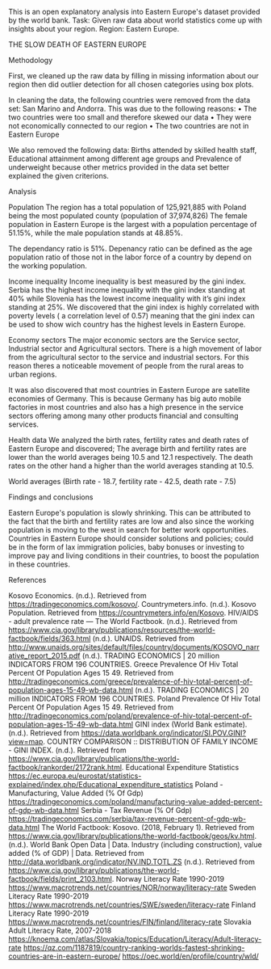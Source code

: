 This is an open explanatory analysis into Eastern Europe's dataset provided by the world bank.
Task: Given raw data about world statistics come up with insights about your region. Region: Eastern Europe.

THE SLOW DEATH OF EASTERN EUROPE

Methodology

First, we cleaned up the raw data by filling in missing information about our region then did outlier detection for all chosen categories using box plots.

In cleaning the data, the following countries were removed from the data set: San Marino and Andorra. This was due to the following reasons: • The two countries were too small and therefore skewed our data • They were not economically connected to our region • The two countries are not in Eastern Europe

We also removed the following data: Births attended by skilled health staff, Educational attainment among different age groups and Prevalence of underweight because other metrics provided in the data set better explained the given criterions.

Analysis

Population
The region has a total population of 125,921,885 with Poland being the most populated county (population of 37,974,826) The female population in Eastern Europe is the largest with a population percentage of 51.15%, while the male population stands at 48.85%.

The dependancy ratio is 51%. Depenancy ratio can be defined as the age population ratio of those not in the labor force of a country by depend on the working population.

Income inequality
Income inequality is best measured by the gini index. Serbia has the highest income inequality with the gini index standing at 40% while Slovenia has the lowest income inequality with it’s gini index standing at 25%. We discovered that the gini index is highly correlated with poverty levels ( a correlation level of 0.57) meaning that the gini index can be used to show wich country has the highest levels in Eastern Europe.

Economy sectors
The major economic sectors are the Service sector, Industrial sector and Agricultural sectors. There is a high movement of labor from the agricultural sector to the service and industrial sectors. For this reason theres a noticeable movement of people from the rural areas to urban regions.

It was also discovered that most countries in Eastern Europe are satellite economies of Germany. This is because Germany has big auto mobile factories in most countries and also has a high presence in the service sectors offering among many other products financial and consulting services.

Health data
We analyzed the birth rates, fertility rates and death rates of Eastern Europe and discovered; The average birth and fertility rates are lower than the world averages being 10.5 and 12.1 respectively. The death rates on the other hand a higher than the world averages standing at 10.5.

World averages (Birth rate - 18.7, fertility rate - 42.5, death rate - 7.5)

Findings and conclusions

Eastern Europe's population is slowly shrinking. This can be attributed to the fact that the birth and fertility rates are low and also since the working population is moving to the west in search for better work opportunities. Countries in Eastern Europe should consider solutions and policies; could be in the form of lax immigration policies, baby bonuses or investing to improve pay and living conditions in their countries, to boost the population in these countries.

References

Kosovo Economics. (n.d.). Retrieved from https://tradingeconomics.com/kosovo/. Countrymeters.info. (n.d.). Kosovo Population. Retrieved from https://countrymeters.info/en/Kosovo. HIV/AIDS - adult prevalence rate — The World Factbook. (n.d.). Retrieved from https://www.cia.gov/library/publications/resources/the-world-factbook/fields/363.html (n.d.). UNAIDS. Retrieved from http://www.unaids.org/sites/default/files/country/documents/KOSOVO_narrative_report_2015.pdf (n.d.). TRADING ECONOMICS | 20 million INDICATORS FROM 196 COUNTRIES. Greece Prevalence Of Hiv Total Percent Of Population Ages 15 49. Retrieved from http://tradingeconomics.com/greece/prevalence-of-hiv-total-percent-of-population-ages-15-49-wb-data.html (n.d.). TRADING ECONOMICS | 20 million INDICATORS FROM 196 COUNTRIES. Poland Prevalence Of Hiv Total Percent Of Population Ages 15 49. Retrieved from http://tradingeconomics.com/poland/prevalence-of-hiv-total-percent-of-population-ages-15-49-wb-data.html GINI index (World Bank estimate). (n.d.). Retrieved from https://data.worldbank.org/indicator/SI.POV.GINI?view=map. COUNTRY COMPARISON :: DISTRIBUTION OF FAMILY INCOME - GINI INDEX. (n.d.). Retrieved from https://www.cia.gov/library/publications/the-world-factbook/rankorder/2172rank.html. Educational Expenditure Statistics https://ec.europa.eu/eurostat/statistics-explained/index.php/Educational_expenditure_statistics Poland - Manufacturing, Value Added (% Of Gdp) https://tradingeconomics.com/poland/manufacturing-value-added-percent-of-gdp-wb-data.html Serbia - Tax Revenue (% Of Gdp) https://tradingeconomics.com/serbia/tax-revenue-percent-of-gdp-wb-data.html The World Factbook: Kosovo. (2018, February 1). Retrieved from https://www.cia.gov/library/publications/the-world-factbook/geos/kv.html. (n.d.). World Bank Open Data | Data. Industry (including construction), value added (% of GDP) | Data. Retrieved from http://data.worldbank.org/indicator/NV.IND.TOTL.ZS (n.d.). Retrieved from https://www.cia.gov/library/publications/the-world-factbook/fields/print_2103.html. Norway Literacy Rate 1990-2019 https://www.macrotrends.net/countries/NOR/norway/literacy-rate Sweden Literacy Rate 1990-2019 https://www.macrotrends.net/countries/SWE/sweden/literacy-rate Finland Literacy Rate 1990-2019 https://www.macrotrends.net/countries/FIN/finland/literacy-rate Slovakia Adult Literacy Rate, 2007-2018 https://knoema.com/atlas/Slovakia/topics/Education/Literacy/Adult-literacy-rate https://qz.com/1187819/country-ranking-worlds-fastest-shrinking-countries-are-in-eastern-europe/ https://oec.world/en/profile/country/wld/

